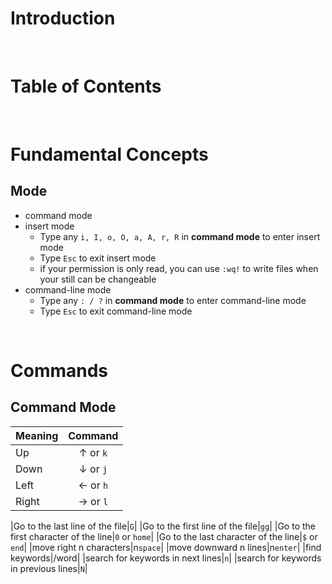 <!-- omit in toc -->
# Introduction

<br />

<!-- omit in toc -->
# Table of Contents

<br />

# Fundamental Concepts
## Mode
* command mode
* insert mode
  * Type any `i, I, o, O, a, A, r, R` in **command mode** to enter insert mode
  * Type `Esc` to exit insert mode
  * if your permission is only read, you can use `:wq!` to write files when your still can be changeable
* command-line mode
  * Type any `: / ?` in **command mode** to enter command-line mode
  * Type `Esc` to exit command-line mode

<br />

# Commands 

## Command Mode
|Meaning|Command|
|:---|:---:|
|Up|↑ or `k`|
|Down|↓ or `j`|
|Left|← or `h`|
|Right|→ or `l`|

|Go to the last line of the file|`G`|
|Go to the first line of the file|`gg`|
|Go to the first character of the line|`0` or `home`|
|Go to the last character of the line|`$` or `end`|
|move right n characters|n`space`|
|move downward n lines|n`enter`|
|find keywords|/word|
|search for keywords in next lines|`n`|
|search for keywords in previous lines|`N`|

